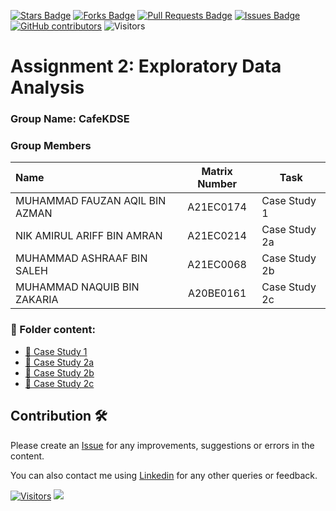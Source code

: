 <a href="https://github.com/drshahizan/HPDP/stargazers"><img src="https://img.shields.io/github/stars/drshahizan/HPDP" alt="Stars Badge"/></a>
<a href="https://github.com/drshahizan/HPDP/network/members"><img src="https://img.shields.io/github/forks/drshahizan/HPDP" alt="Forks Badge"/></a>
<a href="https://github.com/drshahizan/HPDP/pulls"><img src="https://img.shields.io/github/issues-pr/drshahizan/HPDP" alt="Pull Requests Badge"/></a>
<a href="https://github.com/drshahizan/HPDP"><img src="https://img.shields.io/github/issues/drshahizan/HPDP" alt="Issues Badge"/></a>
<a href="https://github.com/drshahizan/HPDP/graphs/contributors"><img alt="GitHub contributors" src="https://img.shields.io/github/contributors/drshahizan/HPDP?color=2b9348"></a>
![Visitors](https://api.visitorbadge.io/api/visitors?path=https%3A%2F%2Fgithub.com%2Fdrshahizan%2FHPDP&labelColor=%23d9e3f0&countColor=%23697689&style=flat)

# Assignment 2: Exploratory Data Analysis 

### Group Name: CafeKDSE
### Group Members

| Name                                     | Matrix Number | Task |
| :---------------------------------------- | :-------------: | ------------- |
| MUHAMMAD FAUZAN AQIL BIN AZMAN | A21EC0174 | Case Study 1  
| NIK AMIRUL ARIFF BIN AMRAN | A21EC0214 | Case Study 2a
| MUHAMMAD ASHRAAF BIN SALEH | A21EC0068 | Case Study 2b
| MUHAMMAD NAQUIB BIN ZAKARIA | A20BE0161 | Case Study 2c

### 📂 Folder content:
* [📖 Case Study 1](./case_study1)
* [📖 Case Study 2a](./case_study2a)
* [📖 Case Study 2b](https://github.com/drshahizan/Python_EDA/blob/main/assignment/hpdp/CafeKDSE/case_study2b/Study_Case_2b.ipynb)
* [📖 Case Study 2c](./case_study2c)

## Contribution 🛠️
Please create an [Issue](https://github.com/drshahizan/HPDP/issues) for any improvements, suggestions or errors in the content.

You can also contact me using [Linkedin](https://www.linkedin.com/in/drshahizan/) for any other queries or feedback.

[![Visitors](https://api.visitorbadge.io/api/visitors?path=https%3A%2F%2Fgithub.com%2Fdrshahizan&labelColor=%23697689&countColor=%23555555&style=plastic)](https://visitorbadge.io/status?path=https%3A%2F%2Fgithub.com%2Fdrshahizan)
![](https://hit.yhype.me/github/profile?user_id=81284918)

